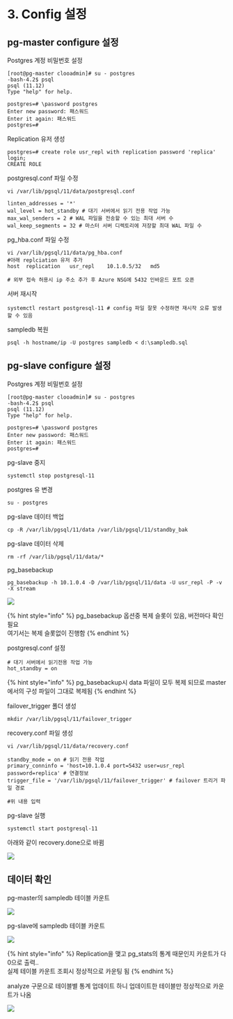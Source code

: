 # 3. Config 설정

## pg-master configure 설정 

Postgres 계정 비밀번호 설정 

```text
[root@pg-master clooadmin]# su - postgres
-bash-4.2$ psql
psql (11.12)
Type "help" for help.

postgres=# \password postgres
Enter new password: 패스워드 
Enter it again: 패스워드 
postgres=#
```

Replication 유저 생성 

```text
postgres=# create role usr_repl with replication password 'replica' login;
CREATE ROLE
```

postgresql.conf 파일 수정 

```text
vi /var/lib/pgsql/11/data/postgresql.conf 

linten_addresses = '*' 
wal_level = hot_standby # 대기 서버에서 읽기 전용 작업 가능 
max_wal_senders = 2 # WAL 파일을 전송할 수 있는 최대 서버 수 
wal_keep_segments = 32 # 마스터 서버 디렉토리에 저장할 최대 WAL 파일 수  
```

pg\_hba.conf 파일 수정 

```text
vi /var/lib/pgsql/11/data/pg_hba.conf
#아래 replciation 유저 추가 
host  replication   usr_repl    10.1.0.5/32   md5 

# 외부 접속 허용시 ip 주소 추가 후 Azure NSG에 5432 인바운드 포트 오픈 
```

서버 재시작 

```text
systemctl restart postgresql-11 # config 파일 잘못 수정하면 재시작 오류 발생할 수 있음 
```

sampledb 복원 

```text
psql -h hostname/ip -U postgres sampledb < d:\sampledb.sql
```

## pg-slave configure 설정 

Postgres 계정 비밀번호 설정 

```text
[root@pg-master clooadmin]# su - postgres
-bash-4.2$ psql
psql (11.12)
Type "help" for help.

postgres=# \password postgres
Enter new password: 패스워드 
Enter it again: 패스워드 
postgres=#
```

pg-slave 중지 

```text
systemctl stop postgresql-11
```

postgres 유 변경 

```text
su - postgres 
```

pg-slave 데이터 백업 

```text
cp -R /var/lib/pgsql/11/data /var/lib/pgsql/11/standby_bak 
```

pg-slave 데이터 삭제 

```text
rm -rf /var/lib/pgsql/11/data/* 
```

pg\_basebackup 

```text
pg_basebackup -h 10.1.0.4 -D /var/lib/pgsql/11/data -U usr_repl -P -v -X stream
```

![](../../../.gitbook/assets/pg11_setup4.png)

{% hint style="info" %}
pg\_basebackup 옵션중 복제 슬롯이 있음, 버전마다 확인 필요   
여기서는 복제 슬롯없이 진행함 
{% endhint %}

postgresql.conf 설정 

```text
# 대기 서버에서 읽기전용 작업 가능 
hot_standby = on 
```

{% hint style="info" %}
pg\_basebackup시 data 파일이 모두 복제 되므로 master에서의 구성 파일이 그대로 복제됨 
{% endhint %}

failover\_trigger 폴더 생성 

```text
mkdir /var/lib/pgsql/11/failover_trigger 
```

recovery.conf 파일 생성 

```text
vi /var/lib/pgsql/11/data/recovery.conf 

standby_mode = on # 읽기 전용 작업 
primary_conninfo = 'host=10.1.0.4 port=5432 user=usr_repl password=replica' # 연결정보 
trigger_file = '/var/lib/pgsql/11/failover_trigger' # failover 트리거 파일 경로 

#위 내용 입력 
```

pg-slave 실행 

```text
systemctl start postgresql-11 
```

아래와 같이 recovery.done으로 바뀜 

![](../../../.gitbook/assets/pg11_setup5.png)

## 데이터 확인 

pg-master의 sampledb 테이블 카운트 

![](../../../.gitbook/assets/pg11_setup6.png)

pg-slave에 sampledb 테이블 카운트 

![](../../../.gitbook/assets/pg11_setup7.png)

{% hint style="info" %}
Replication을 맺고 pg\_stats의 통계 때문인지 카운트가 다 0으로 출력..   
실제 테이블 카운트 조회시 정상적으로 카운팅 됨 
{% endhint %}

analyze 구문으로 테이블별 통계 업데이트 하니 업데이트한 테이블만 정상적으로 카운트가 나옴 

![](../../../.gitbook/assets/pg11_setup8.png)

  



